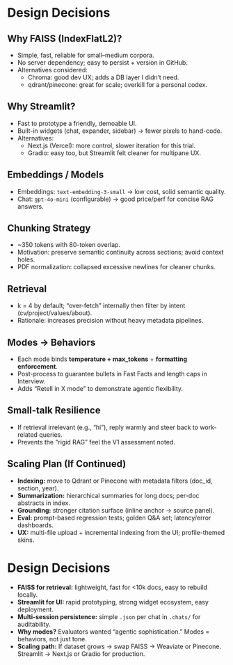 # Design Decisions

## Why FAISS (IndexFlatL2)?
- Simple, fast, reliable for small–medium corpora.
- No server dependency; easy to persist + version in GitHub.
- Alternatives considered:
  - Chroma: good dev UX; adds a DB layer I didn’t need.
  - qdrant/pinecone: great for scale; overkill for a personal codex.

## Why Streamlit?
- Fast to prototype a friendly, demoable UI.
- Built-in widgets (chat, expander, sidebar) → fewer pixels to hand-code.
- Alternatives:
  - Next.js (Vercel): more control, slower iteration for this trial.
  - Gradio: easy too, but Streamlit felt cleaner for multipane UX.

## Embeddings / Models
- Embeddings: `text-embedding-3-small` → low cost, solid semantic quality.
- Chat: `gpt-4o-mini` (configurable) → good price/perf for concise RAG answers.

## Chunking Strategy
- ~350 tokens with 80-token overlap.
- Motivation: preserve semantic continuity across sections; avoid context holes.
- PDF normalization: collapsed excessive newlines for cleaner chunks.

## Retrieval
- k = 4 by default; “over-fetch” internally then filter by intent (cv/project/values/about).
- Rationale: increases precision without heavy metadata pipelines.

## Modes → Behaviors
- Each mode binds **temperature + max_tokens** + **formatting enforcement**.
- Post-process to guarantee bullets in Fast Facts and length caps in Interview.
- Adds “Retell in X mode” to demonstrate agentic flexibility.

## Small-talk Resilience
- If retrieval irrelevant (e.g., “hi”), reply warmly and steer back to work-related queries.
- Prevents the “rigid RAG” feel the V1 assessment noted.

## Scaling Plan (If Continued)
- **Indexing:** move to Qdrant or Pinecone with metadata filters (doc_id, section, year).
- **Summarization:** hierarchical summaries for long docs; per-doc abstracts in index.
- **Grounding:** stronger citation surface (inline anchor → source panel).
- **Eval:** prompt-based regression tests; golden Q&A set; latency/error dashboards.
- **UX:** multi-file upload + incremental indexing from the UI; profile-themed skins.
# Design Decisions

- **FAISS for retrieval:** lightweight, fast for <10k docs, easy to rebuild locally.
- **Streamlit for UI:** rapid prototyping, strong widget ecosystem, easy deployment.
- **Multi-session persistence:** simple `.json` per chat in `.chats/` for auditability.
- **Why modes?** Evaluators wanted “agentic sophistication.” Modes = behaviors, not just tone.
- **Scaling path:** If dataset grows → swap FAISS → Weaviate or Pinecone. Streamlit → Next.js or Gradio for production.
